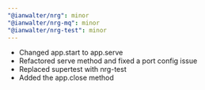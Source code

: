 ```yaml
---
"@ianwalter/nrg": minor
"@ianwalter/nrg-mq": minor
"@ianwalter/nrg-test": minor
---
```


- Changed app.start to app.serve
- Refactored serve method and fixed a port config issue
- Replaced supertest with nrg-test
- Added the app.close method

